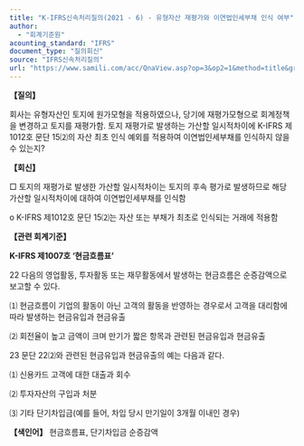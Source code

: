 ```yaml
---
title: "K-IFRS신속처리질의(2021 - 6) - 유형자산 재평가와 이연법인세부채 인식 여부"
author:
  - "회계기준원"
acounting_standard: "IFRS"
document_type: "질의회신"
source: "IFRS신속처리질의"
url: "https://www.samili.com/acc/QnaView.asp?op=3&op2=1&method=title&group=2124-15;1&orgcode=3&searchword=&page=24&code=K%2DIFRS%EC%8B%A0%EC%86%8D%EC%B2%98%EB%A6%AC%EC%A7%88%EC%9D%98%2D6%3A202101"
---
```

**【질의】**

  

회사는 유형자산인 토지에 원가모형을 적용하였으나, 당기에 재평가모형으로 회계정책을 변경하고 토지를 재평가함. 토지 재평가로 발생하는 가산할 일시적차이에 K-IFRS 제1012호 문단 15⑵의 자산 최초 인식 예외를 적용하여 이연법인세부채를 인식하지 않을 수 있는지?

  
  

**【회신】**

  

□ 토지의 재평가로 발생한 가산할 일시적차이는 토지의 후속 평가로 발생하므로 해당 가산할 일시적차이에 대하여 이연법인세부채를 인식함

  

o K-IFRS 제1012호 문단 15⑵는 자산 또는 부채가 최초로 인식되는 거래에 적용함

  
  

**【관련 회계기준】**

  

**K-IFRS 제1007호 ‘현금흐름표’**

  

22 다음의 영업활동, 투자활동 또는 재무활동에서 발생하는 현금흐름은 순증감액으로 보고할 수 있다.

  

⑴ 현금흐름이 기업의 활동이 아닌 고객의 활동을 반영하는 경우로서 고객을 대리함에 따라 발생하는 현금유입과 현금유출

⑵ 회전율이 높고 금액이 크며 만기가 짧은 항목과 관련된 현금유입과 현금유출

  

23 문단 22⑵와 관련된 현금유입과 현금유출의 예는 다음과 같다.

  

⑴ 신용카드 고객에 대한 대출과 회수

⑵ 투자자산의 구입과 처분

⑶ 기타 단기차입금(예를 들어, 차입 당시 만기일이 3개월 이내인 경우)

  
  

**【색인어】** 현금흐름표, 단기차입금 순증감액
